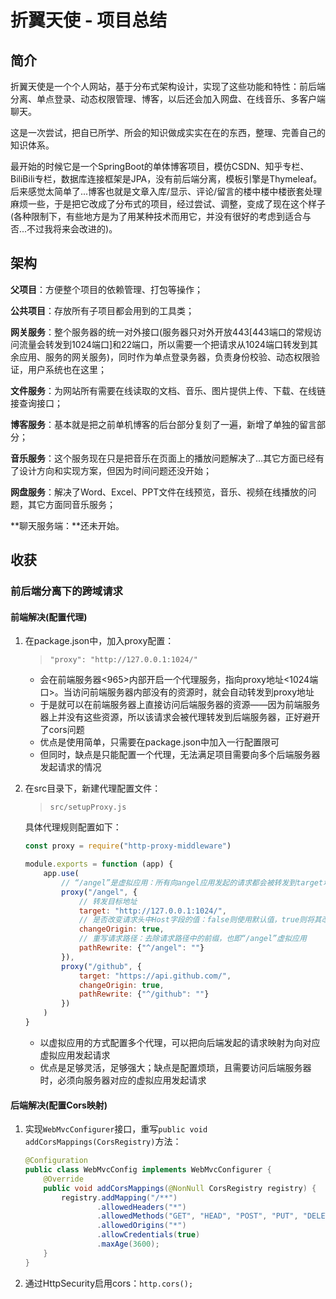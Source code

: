 # 折翼天使 - 项目总结

## 简介

折翼天使是一个个人网站，基于分布式架构设计，实现了这些功能和特性：前后端分离、单点登录、动态权限管理、博客，以后还会加入网盘、在线音乐、多客户端聊天。

这是一次尝试，把自已所学、所会的知识做成实实在在的东西，整理、完善自己的知识体系。

最开始的时候它是一个SpringBoot的单体博客项目，模仿CSDN、知乎专栏、BiliBili专栏，数据库连接框架是JPA，没有前后端分离，模板引擎是Thymeleaf。后来感觉太简单了...博客也就是文章入库/显示、评论/留言的楼中楼中楼嵌套处理麻烦一些，于是把它改成了分布式的项目，经过尝试、调整，变成了现在这个样子(各种限制下，有些地方是为了用某种技术而用它，并没有很好的考虑到适合与否...不过我将来会改进的)。

## 架构

**父项目**：方便整个项目的依赖管理、打包等操作；

**公共项目**：存放所有子项目都会用到的工具类；

**网关服务**：整个服务器的统一对外接口(服务器只对外开放443[443端口的常规访问流量会转发到1024端口]和22端口，所以需要一个把请求从1024端口转发到其余应用、服务的网关服务)，同时作为单点登录务器，负责身份校验、动态权限验证，用户系统也在这里；

**文件服务**：为网站所有需要在线读取的文档、音乐、图片提供上传、下载、在线链接查询接口；

**博客服务**：基本就是把之前单机博客的后台部分复刻了一遍，新增了单独的留言部分；

**音乐服务**：这个服务现在只是把音乐在页面上的播放问题解决了...其它方面已经有了设计方向和实现方案，但因为时间问题还没开始；

**网盘服务**：解决了Word、Excel、PPT文件在线预览，音乐、视频在线播放的问题，其它方面同音乐服务；

**聊天服务端：**还未开始。

## 收获

### 前后端分离下的跨域请求

#### 前端解决(配置代理)

1. 在package.json中，加入proxy配置：

   > `"proxy": "http://127.0.0.1:1024/"`

   - 会在前端服务器<965>内部开启一个代理服务，指向proxy地址<1024端口>。当访问前端服务器内部没有的资源时，就会自动转发到proxy地址
   - 于是就可以在前端服务器上直接访问后端服务器的资源——因为前端服务器上并没有这些资源，所以该请求会被代理转发到后端服务器，正好避开了cors问题
   - 优点是使用简单，只需要在package.json中加入一行配置限可
   - 但同时，缺点是只能配置一个代理，无法满足项目需要向多个后端服务器发起请求的情况

2. 在src目录下，新建代理配置文件：

   > `src/setupProxy.js`

   具体代理规则配置如下：

   ```javascript
   const proxy = require("http-proxy-middleware")
   
   module.exports = function (app) {
       app.use(
           // “/angel”是虚拟应用：所有向angel应用发起的请求都会被转发到target地址
           proxy("/angel", {
               // 转发目标地址
               target: "http://127.0.0.1:1024/",
               // 是否改变请求头中Host字段的值：false则使用默认值，true则将其改为target中的Host
               changeOrigin: true,
               // 重写请求路径：去除请求路径中的前缀，也即“/angel”虚拟应用
               pathRewrite: {"^/angel": ""}
           }),
           proxy("/github", {
               target: "https://api.github.com/",
               changeOrigin: true,
               pathRewrite: {"^/github": ""}
           })
       )
   }
   ```

   - 以虚拟应用的方式配置多个代理，可以把向后端发起的请求映射为向对应虚拟应用发起请求
   - 优点是足够灵活，足够强大；缺点是配置烦琐，且需要访问后端服务器时，必须向服务器对应的虚拟应用发起请求

#### 后端解决(配置Cors映射)

1. 实现`WebMvcConfigurer`接口，重写`public void addCorsMappings(CorsRegistry)`方法：

   ```java
   @Configuration
   public class WebMvcConfig implements WebMvcConfigurer {
       @Override
       public void addCorsMappings(@NonNull CorsRegistry registry) {
           registry.addMapping("/**")
                   .allowedHeaders("*")
                   .allowedMethods("GET", "HEAD", "POST", "PUT", "DELETE", "OPTIONS")
                   .allowedOrigins("*")
                   .allowCredentials(true)
                   .maxAge(3600);
       }
   }
   ```

2. 通过HttpSecurity启用cors：`http.cors();`
